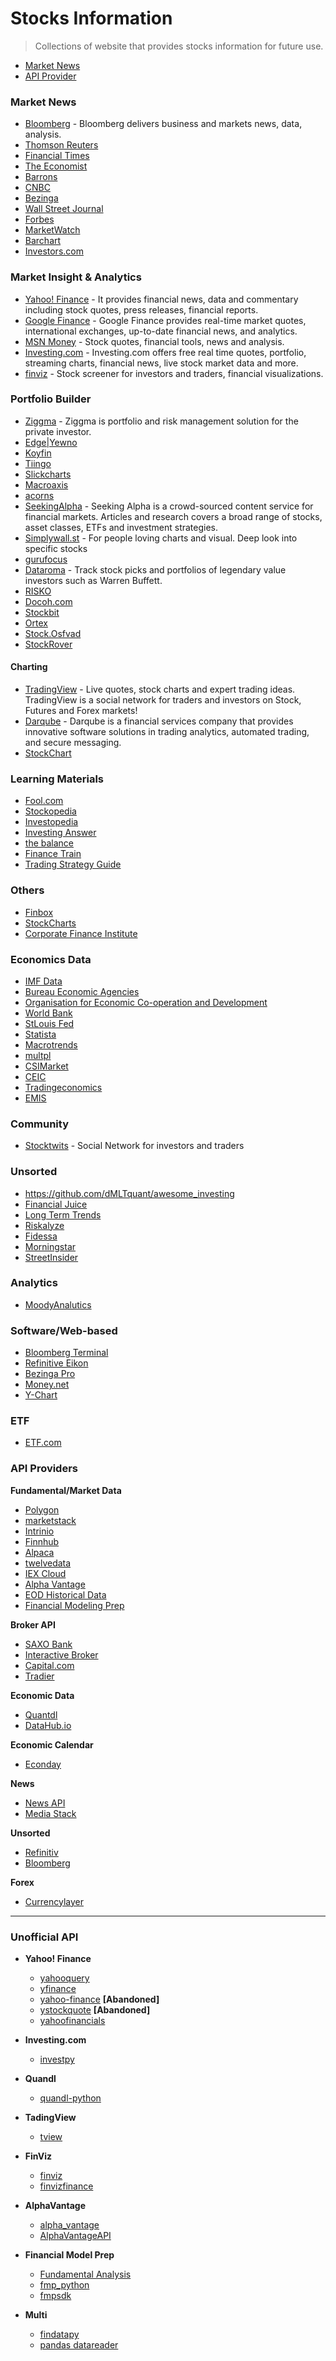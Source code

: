 # Stocks Information
 > Collections of website that provides stocks information for future use.

* [Market News](#market-news)
* [API Provider](#api-providers)

### Market News
* [Bloomberg](https://www.bloomberg.com/markets/stocks) - Bloomberg delivers business and markets news, data, analysis.
* [Thomson Reuters](https://www.reuters.com/markets)
* [Financial Times](https://www.ft.com/)
* [The Economist](https://www.economist.com/)
* [Barrons](https://www.barrons.com/)
* [CNBC](https://www.cnbc.com/markets/)
* [Bezinga](https://www.benzinga.com/markets)
* [Wall Street Journal](https://www.wsj.com/news/markets)
* [Forbes](https://www.forbes.com/)
* [MarketWatch](https://www.marketwatch.com/investing/stocks)
* [Barchart](https://www.barchart.com/)
* [Investors.com](https://newhome.investors.com/)

### Market Insight & Analytics
* [Yahoo! Finance](https://finance.yahoo.com/) - It provides financial news, data and commentary including stock quotes, press releases, financial reports.
* [Google Finance](https://www.google.com/finance) - Google Finance provides real-time market quotes, international exchanges, up-to-date financial news, and analytics.
* [MSN Money](https://www.msn.com/en-my/money) - Stock quotes, financial tools, news and analysis.
* [Investing.com](https://www.investing.com/) - Investing.com offers free real time quotes, portfolio, streaming charts, financial news, live stock market data and more.
* [finviz](https://finviz.com/) - Stock screener for investors and traders, financial visualizations.

### Portfolio Builder
* [Ziggma](https://ziggma.com/) - Ziggma is portfolio and risk management solution for the private investor.
* [Edge|Yewno](https://edge.yewno.com/)
* [Koyfin](https://www.koyfin.com/data-coverage/stocks/)
* [Tiingo](https://www.tiingo.com/)
* [Slickcharts](https://www.slickcharts.com/)
* [Macroaxis](https://www.macroaxis.com/)
* [acorns](https://www.acorns.com/invest/)
* [SeekingAlpha](https://seekingalpha.com/screeners) - Seeking Alpha is a crowd-sourced content service for financial markets. Articles and research covers a broad range of stocks, asset classes, ETFs and investment strategies.
* [Simplywall.st](https://simplywall.st) - For people loving charts and visual. Deep look into specific stocks
* [gurufocus](https://www.gurufocus.com/screener?name=Full%20Stock%20List&id=42619)
* [Dataroma](https://www.dataroma.com/m/home.php) - Track stock picks and portfolios of legendary value investors such as Warren Buffett.
* [RISKO](http://www.risk-o.com/)
* [Docoh.com](https://www.docoh.com/)
* [Stockbit](https://my.stockbit.com/)
* [Ortex](https://www.ortex.com/)
* [Stock.Osfvad](http://stock.osfvad.com/)
* [StockRover](https://www.stockrover.com/)

#### Charting
* [TradingView](https://www.tradingview.com/) - Live quotes, stock charts and expert trading ideas. TradingView is a social network for traders and investors on Stock, Futures and Forex markets!
* [Darqube](https://darqube.com/) - Darqube is a financial services company that provides innovative software solutions in trading analytics, automated trading, and secure messaging.
* [StockChart](https://stockcharts.com/)

### Learning Materials
* [Fool.com](https://www.fool.com/)
* [Stockopedia](https://www.stockopedia.com/)
* [Investopedia](https://www.investopedia.com/)
* [Investing Answer](https://investinganswers.com/)
* [the balance](https://www.thebalance.com/)
* [Finance Train](https://financetrain.com/)
* [Trading Strategy Guide](https://tradingstrategyguides.com/)

### Others
* [Finbox](https://finbox.com/)
* [StockCharts](https://stockcharts.com/)
* [Corporate Finance Institute](https://corporatefinanceinstitute.com/)

### Economics Data
* [IMF Data](imf.org/en/Data)
* [Bureau Economic Agencies](https://www.bea.gov/)
* [Organisation for Economic Co-operation and Development](https://data.oecd.org/)
* [World Bank](https://data.worldbank.org/)
* [StLouis Fed](https://fred.stlouisfed.org/release?rid=239)
* [Statista](https://www.statista.com/)
* [Macrotrends](https://www.macrotrends.net/)
* [multpl](https://www.multpl.com/cpi)
* [CSIMarket](https://csimarket.com/)
* [CEIC](https://www.ceicdata.com/en)
* [Tradingeconomics](https://tradingeconomics.com/indicators)
* [EMIS](https://www.emis.com/)
 
### Community
* [Stocktwits](https://stocktwits.com/) -  Social Network for investors and traders

### Unsorted
* https://github.com/dMLTquant/awesome_investing  
* [Financial Juice](https://www.financialjuice.com/home) 
* [Long Term Trends](https://www.longtermtrends.net/) 
* [Riskalyze](https://www.riskalyze.com/advisors)  
* [Fidessa](https://iongroup.com/ion-markets/eq/fidessa/)
* [Morningstar](https://www.morningstar.com/products)
* [StreetInsider](https://www.streetinsider.com/)

### Analytics
* [MoodyAnalutics](https://www.moodysanalytics.com/)

### Software/Web-based 
* [Bloomberg Terminal](https://www.bloomberg.com/terminal)
* [Refinitive Eikon](https://eikon.thomsonreuters.com/index.html)
* [Bezinga Pro](https://pro.benzinga.com/login/?gspk=&gsxid=07Fic7yj36KN)
* [Money.net](https://www.money.net/)
* [Y-Chart](https://ycharts.com/)

### ETF
* [ETF.com](https://www.etf.com/)

### API Providers
**Fundamental/Market Data**
- [Polygon](https://polygon.io/docs/getting-started)
- [marketstack](https://marketstack.com/documentation)
- [Intrinio](https://docs.intrinio.com/documentation/api_v2/getting_started)
- [Finnhub](https://finnhub.io/docs/api)
- [Alpaca](https://alpaca.markets/docs/)
- [twelvedata](https://twelvedata.com/docs#getting-started)
- [IEX Cloud](https://iexcloud.io/core-data-catalog/)
- [Alpha Vantage](https://www.alphavantage.co/documentation/)
- [EOD Historical Data](https://eodhistoricaldata.com/)
- [Financial Modeling Prep](https://financialmodelingprep.com/developer/docs/)

**Broker API**
- [SAXO Bank](https://www.developer.saxo/openapi/learn)
- [Interactive Broker](https://www.interactivebrokers.com/en/index.php?f=14193)
- [Capital.com](https://capital.com/trading/platform/)
- [Tradier](https://tradier.com/products/market-data-api)

**Economic Data**
- [Quantdl](https://www.quandl.com/search)
- [DataHub.io](https://datahub.io/search)

**Economic Calendar**
- [Econday](https://global-premium.econoday.com/byweek.asp?cust=global-premium)

**News**
- [News API](https://newsapi.org/docs)
- [Media Stack](https://mediastack.com/documentation)

**Unsorted**  
* [Refinitiv](https://www.refinitiv.com/en)
* [Bloomberg](https://www.bloomberg.com/professional/)

**Forex**  
* [Currencylayer](https://currencylayer.com/)

---
### Unofficial API
- **Yahoo! Finance**  
    * [yahooquery](https://github.com/dpguthrie/yahooquery)
    * [yfinance](https://github.com/ranaroussi/yfinance)
    * [yahoo-finance](https://github.com/lukaszbanasiak/yahoo-finance) **[Abandoned]**    
    * [ystockquote](https://github.com/cgoldberg/ystockquote) **[Abandoned]**
    * [yahoofinancials](https://github.com/JECSand/yahoofinancials)

- **Investing.com**
    * [investpy](https://github.com/alvarobartt/investpy)

- **Quandl**
    * [quandl-python](https://github.com/quandl/quandl-python)

- **TadingView**
    * [tview](https://github.com/jchao01/TradingView-data-scraper)

- **FinViz**
    * [finviz](https://github.com/mariostoev/finviz)
    * [finvizfinance](https://github.com/lit26/finvizfinance)

- **AlphaVantage**
    * [alpha_vantage](https://github.com/RomelTorres/alpha_vantage)
    * [AlphaVantageAPI](https://github.com/twopirllc/AlphaVantageAPI)

- **Financial Model Prep**
    * [Fundamental Analysis](https://github.com/JerBouma/FundamentalAnalysis)
    * [fmp_python](https://github.com/ikbale/fmp_python)
    * [fmpsdk](https://github.com/daxm/fmpsdk)

- **Multi**  
    * [findatapy](https://github.com/cuemacro/findatapy)
    * [pandas datareader](https://github.com/pydata/pandas-datareader)